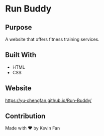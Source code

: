 # Run Buddy

## Purpose
A website that offers fitness training services.

## Built With
* HTML
* CSS

## Website
https://yu-chengfan.github.io/Run-Buddy/

## Contribution
Made with ❤️ by Kevin Fan